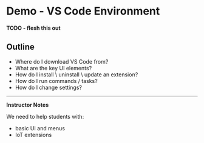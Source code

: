 # Demo - VS Code Environment

**TODO - flesh this out**

## Outline 

* Where do I download VS Code from?
* What are the key UI elements?
* How do I install \ uninstall \ update an extension?
* How do I run commands / tasks?
* How do I change settings?

---

**Instructor Notes**

We need to help students with:

* basic UI and menus
* IoT extensions
